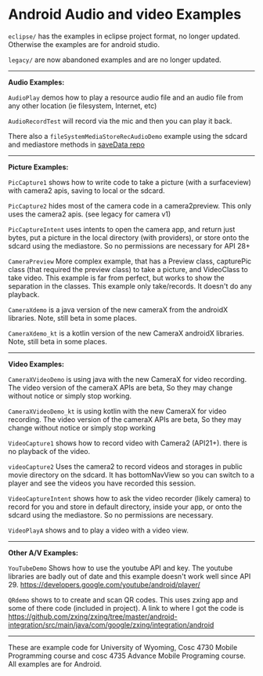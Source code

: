 Android Audio and video Examples
===========

`eclipse/` has the examples in eclipse project format, no longer updated.  Otherwise the examples are for android studio.

`legacy/` are now abandoned examples and are no longer updated.

---

**Audio Examples:**

`AudioPlay` demos how to play a resource audio file and an audio file from any other location (ie filesystem, Internet, etc)

`AudioRecordTest` will record via the mic and then you can play it back.

 There also a `fileSystemMediaStoreRecAudioDemo` example using the sdcard and mediastore methods in [saveData repo](https://github.com/JimSeker/saveData)

---

**Picture Examples:**

`PicCapture1` shows how to write code to take a picture (with a surfaceview) with camera2 apis, saving to local or the sdcard.

`PicCapture2` hides most of the camera code in a camera2preview.  This only uses the camera2 apis.  (see legacy for camera v1)

`PicCaptureIntent` uses intents to open the camera app, and return just bytes, put a picture in the local directory (with providers), or store onto the sdcard using the mediastore.  So no permissions are necessary for API 28+

`CameraPreview` More complex example, that has a Preview class,  capturePic class (that required the preview class) to take a picture, and VideoClass to take video.  This example is far from perfect, but works to show the separation in the classes.  This example only take/records.  It doesn't do any playback.

`CameraXdemo` is a java version of the new cameraX from the androidX libraries.  Note, still beta in some places.

`CameraXdemo_kt` is a kotlin version of the new CameraX androidX libraries.  Note, still beta in some places.

---

**Video Examples:**


`CameraXVideoDemo` is using java with the new CameraX for video recording.   The video version of the cameraX APIs are beta, So they may change without notice or simply stop working.

`CameraXVideoDemo_kt` is using kotlin with the new CameraX for video recording. The video version of the cameraX APIs are beta, So they may change without notice or simply stop working

`VideoCapture1` shows how to record video with Camera2 (API21+).  there is no playback of the video.

`videoCapture2` Uses the camera2 to record videos and storages in public movie directory on the sdcard.  It has bottomNavView so you can switch to a player and see the videos you have recorded this session.



`VideoCaptureIntent` shows how to ask the video recorder (likely camera) to record for you and store in default directory, inside your app, or onto the sdcard using the mediastore.  So no permissions are necessary.

`VideoPlayA` shows and to play a video with a video view.


---

**Other A/V Examples:**

`YouTubeDemo` Shows how to use the youtube API and key.  The youtube libraries are badly out of date and this example doesn't work well since API 29.  https://developers.google.com/youtube/android/player/ 

`QRdemo` shows to to create and scan QR codes.  This uses zxing app and some of there code (included in project).
A link to where I got the code is https://github.com/zxing/zxing/tree/master/android-integration/src/main/java/com/google/zxing/integration/android 


---

These are example code for University of Wyoming, Cosc 4730 Mobile Programming course and cosc 4735 Advance Mobile Programing course. 
All examples are for Android.